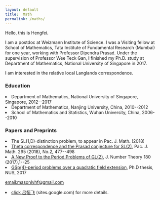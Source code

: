 ```yaml
---
layout: default
title:  Math
permalink: /maths/
---
```



Hello, this is Hengfei. 
<p>
I am a postdoc at Weizmann Institute of Science. I was a Visiting fellow at School of Mathematics, Tata Institute of Fundamental Research (Mumbai) for one year, working with Professor Dipendra Prasad. Under the supervision of Professor Wee Teck Gan, I finished my Ph.D. study at Department of Mathematics, National University of Singapore in 2017.
 <p> 
 I am interested in the relative local Langlands correspondence.


### Education 
<li> Department of Mathematics, National University of Singapore, Singapore, 2012--2017 
 <li> Department of Mathematics, Nanjing University, China, 2010--2012 
 <li> School of Mathematics and Statistics, Wuhan University, China, 2006--2010 


### Papers and Preprints
<li> The SL(1,D)-distinction problem, to appear in Pac. J. Math. (2018) 
<li> <a href="https://msp.org/pjm/2018/295-2/p12.xhtml">Theta correspondence and the Prasad conjecture for SL(2)<a>,
 Pac. J. Math. 295 (2018), No.2, 477--498 
<li><a href="https://doi.org/10.1016/j.jnt.2017.03.010">A New Proof to the Period Problems of GL(2)<a>,
 J. Number Theory 180 (2017),1--25 
<li><a href="http://scholarbank.nus.sg/handle/10635/135863">GSp(4)-period problems over a quadratic field extension<a>, 
 Ph.D thesis, NUS, 2017
<p>
 <a href="mailto:masonlvhf at gmail dot com">email:masonlvhf@gmail.com
  <p>
<li> click <a href="https://sites.google.com/site/luhengfei1018/home">吕恒飞<a> (sites.google.com) for more details.

